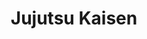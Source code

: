 ---
layout: lecteur.njk
tags : jjk

title : Jujutsu Kaisen
episode : 3
saison : 1
iframe : https://streamtape.com/e/27lb77x0JGsPym/

cc :  VostFr
---